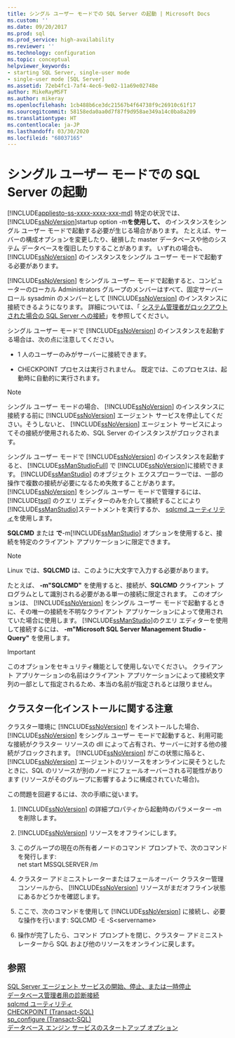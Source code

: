 ```yaml
---
title: シングル ユーザー モードでの SQL Server の起動 | Microsoft Docs
ms.custom: ''
ms.date: 09/20/2017
ms.prod: sql
ms.prod_service: high-availability
ms.reviewer: ''
ms.technology: configuration
ms.topic: conceptual
helpviewer_keywords:
- starting SQL Server, single-user mode
- single-user mode [SQL Server]
ms.assetid: 72eb4fc1-7af4-4ec6-9e02-11a69e02748e
author: MikeRayMSFT
ms.author: mikeray
ms.openlocfilehash: 1cb488b6ce3dc21567b4f64738f9c26910c61f17
ms.sourcegitcommit: 58158eda0aa0d7f87f9d958ae349a14c0ba8a209
ms.translationtype: HT
ms.contentlocale: ja-JP
ms.lasthandoff: 03/30/2020
ms.locfileid: "68037165"
---
```

# <a name="start-sql-server-in-single-user-mode"></a>シングル ユーザー モードでの SQL Server の起動
[!INCLUDE[appliesto-ss-xxxx-xxxx-xxx-md](../../includes/appliesto-ss-xxxx-xxxx-xxx-md.md)]
  特定の状況では、 [!INCLUDE[ssNoVersion](../../includes/ssnoversion-md.md)]startup option -m**を使用して、** のインスタンスをシングル ユーザー モードで起動する必要が生じる場合があります。 たとえば、サーバーの構成オプションを変更したり、破損した master データベースや他のシステム データベースを復旧したりすることがあります。 いずれの場合も、 [!INCLUDE[ssNoVersion](../../includes/ssnoversion-md.md)] のインスタンスをシングル ユーザー モードで起動する必要があります。  
  
 [!INCLUDE[ssNoVersion](../../includes/ssnoversion-md.md)] をシングル ユーザー モードで起動すると、コンピューターのローカル Administrators グループのメンバーはすべて、固定サーバー ロール sysadmin のメンバーとして [!INCLUDE[ssNoVersion](../../includes/ssnoversion-md.md)] のインスタンスに接続できるようになります。 詳細については、「 [システム管理者がロックアウトされた場合の SQL Server への接続](../../database-engine/configure-windows/connect-to-sql-server-when-system-administrators-are-locked-out.md)」を参照してください。  
  
 シングル ユーザー モードで [!INCLUDE[ssNoVersion](../../includes/ssnoversion-md.md)] のインスタンスを起動する場合は、次の点に注意してください。  
  
-   1 人のユーザーのみがサーバーに接続できます。  
  
-   CHECKPOINT プロセスは実行されません。 既定では、このプロセスは、起動時に自動的に実行されます。  
  
> [!NOTE]  
>  シングル ユーザー モードの場合、 [!INCLUDE[ssNoVersion](../../includes/ssnoversion-md.md)] のインスタンスに接続する前に [!INCLUDE[ssNoVersion](../../includes/ssnoversion-md.md)] エージェント サービスを停止してください。そうしないと、 [!INCLUDE[ssNoVersion](../../includes/ssnoversion-md.md)] エージェント サービスによってその接続が使用されるため、SQL Server のインスタンスがブロックされます。  
  
シングル ユーザー モードで [!INCLUDE[ssNoVersion](../../includes/ssnoversion-md.md)] のインスタンスを起動すると、 [!INCLUDE[ssManStudioFull](../../includes/ssmanstudiofull-md.md)] で [!INCLUDE[ssNoVersion](../../includes/ssnoversion-md.md)]に接続できます。 [!INCLUDE[ssManStudio](../../includes/ssmanstudio-md.md)] のオブジェクト エクスプローラーでは、一部の操作で複数の接続が必要になるため失敗することがあります。 [!INCLUDE[ssNoVersion](../../includes/ssnoversion-md.md)] をシングル ユーザー モードで管理するには、 [!INCLUDE[tsql](../../includes/tsql-md.md)] のクエリ エディターのみを介して接続することにより [!INCLUDE[ssManStudio](../../includes/ssmanstudio-md.md)]ステートメントを実行するか、 [sqlcmd ユーティリティ](../../tools/sqlcmd-utility.md)を使用します。  
  
**SQLCMD** または **で**-m[!INCLUDE[ssManStudio](../../includes/ssmanstudio-md.md)] オプションを使用すると、接続を特定のクライアント アプリケーションに限定できます。 

> [!NOTE]
> Linux では、**SQLCMD** は、このように大文字で入力する必要があります。

たとえば、 **-m"SQLCMD"** を使用すると、接続が、**SQLCMD** クライアント プログラムとして識別される必要がある単一の接続に限定されます。 このオプションは、 [!INCLUDE[ssNoVersion](../../includes/ssnoversion-md.md)] をシングル ユーザー モードで起動するときに、その唯一の接続を不明なクライアント アプリケーションによって使用されていた場合に使用します。 [!INCLUDE[ssManStudio](../../includes/ssmanstudio-md.md)]のクエリ エディターを使用して接続するには、 **-m"Microsoft SQL Server Management Studio - Query"** を使用します。  
  
> [!IMPORTANT]  
>  このオプションをセキュリティ機能として使用しないでください。 クライアント アプリケーションの名前はクライアント アプリケーションによって接続文字列の一部として指定されるため、本当の名前が指定されるとは限りません。  
  
## <a name="note-for-clustered-installations"></a>クラスター化インストールに関する注意  
 クラスター環境に [!INCLUDE[ssNoVersion](../../includes/ssnoversion-md.md)] をインストールした場合、 [!INCLUDE[ssNoVersion](../../includes/ssnoversion-md.md)] をシングル ユーザー モードで起動すると、利用可能な接続がクラスター リソースの dll によって占有され、サーバーに対する他の接続がブロックされます。 [!INCLUDE[ssNoVersion](../../includes/ssnoversion-md.md)] がこの状態に陥ると、 [!INCLUDE[ssNoVersion](../../includes/ssnoversion-md.md)] エージェントのリソースをオンラインに戻そうとしたときに、SQL のリソースが別のノードにフェールオーバーされる可能性があります (リソースがそのグループに影響するように構成されていた場合)。  
  
 この問題を回避するには、次の手順に従います。  
  
1.  [!INCLUDE[ssNoVersion](../../includes/ssnoversion-md.md)] の詳細プロパティから起動時のパラメーター –m を削除します。  
  
2.  [!INCLUDE[ssNoVersion](../../includes/ssnoversion-md.md)] リソースをオフラインにします。  
  
3.  このグループの現在の所有者ノードのコマンド プロンプトで、次のコマンドを発行します:  
    net start MSSQLSERVER /m  
  
4.  クラスター アドミニストレーターまたはフェールオーバー クラスター管理コンソールから、 [!INCLUDE[ssNoVersion](../../includes/ssnoversion-md.md)] リソースがまだオフライン状態にあるかどうかを確認します。  
  
5.  ここで、次のコマンドを使用して [!INCLUDE[ssNoVersion](../../includes/ssnoversion-md.md)] に接続し、必要な操作を行います: SQLCMD -E -S\<servername>  
  
6.  操作が完了したら、コマンド プロンプトを閉じ、クラスター アドミニストレーターから SQL および他のリソースをオンラインに戻します。  
  
## <a name="see-also"></a>参照  
 [SQL Server エージェント サービスの開始、停止、または一時停止](https://msdn.microsoft.com/library/c95a9759-dd30-4ab6-9ab0-087bb3bfb97c)   
 [データベース管理者用の診断接続](../../database-engine/configure-windows/diagnostic-connection-for-database-administrators.md)   
 [sqlcmd ユーティリティ](../../tools/sqlcmd-utility.md)   
 [CHECKPOINT &#40;Transact-SQL&#41;](../../t-sql/language-elements/checkpoint-transact-sql.md)   
 [sp_configure &#40;Transact-SQL&#41;](../../relational-databases/system-stored-procedures/sp-configure-transact-sql.md)   
 [データベース エンジン サービスのスタートアップ オプション](../../database-engine/configure-windows/database-engine-service-startup-options.md)  
  
  
